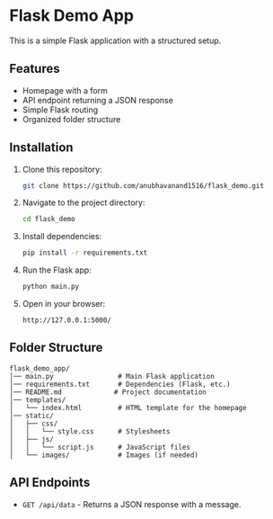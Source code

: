 # Flask Demo App

This is a simple Flask application with a structured setup.

## Features
- Homepage with a form
- API endpoint returning a JSON response
- Simple Flask routing
- Organized folder structure

## Installation
1. Clone this repository:
   ```sh
   git clone https://github.com/anubhavanand1516/flask_demo.git
   ```
2. Navigate to the project directory:
   ```sh
   cd flask_demo
   ```
3. Install dependencies:
   ```sh
   pip install -r requirements.txt
   ```
4. Run the Flask app:
   ```sh
   python main.py
   ```
5. Open in your browser:
   ```
   http://127.0.0.1:5000/
   ```

## Folder Structure
```
flask_demo_app/
│── main.py                # Main Flask application
│── requirements.txt       # Dependencies (Flask, etc.)
│── README.md             # Project documentation
│── templates/
│   └── index.html         # HTML template for the homepage
│── static/
│   ├── css/
│   │   └── style.css      # Stylesheets
│   ├── js/
│   │   └── script.js      # JavaScript files
│   └── images/            # Images (if needed)
```

## API Endpoints
- `GET /api/data` - Returns a JSON response with a message.

